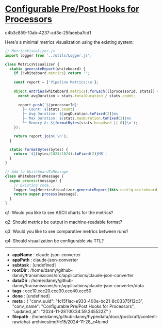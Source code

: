 # [Configurable Pre/Post Hooks for Processors](https://claude.ai/chat/fc15f1ac-e933-400e-bc21-8c03375f12c3)

c4b3c859-10ab-4237-ad3e-25faeeba7cd1

 Here's a minimal metrics visualization using the existing system:

```javascript
// MetricsVisualizer.js
import logger from '../utils/Logger.js';

class MetricsVisualizer {
  static generateReport(whiteboard) {
    if (!whiteboard.metrics) return '';
    
    const report = ['Pipeline Metrics:\n'];
    
    Object.entries(whiteboard.metrics).forEach(([processorId, stats]) => {
      const avgDuration = stats.totalDuration / stats.count;
      
      report.push(`${processorId}:
        ├─ Count: ${stats.count}
        ├─ Avg Duration: ${avgDuration.toFixed(2)}ms 
        ├─ Max Duration: ${stats.maxDuration.toFixed(2)}ms
        └─ Memory Δ: ${formatBytes(stats.heapUsed || 0)}\n`);
    });

    return report.join('\n');
  }

  static formatBytes(bytes) {
    return `${(bytes/1024/1024).toFixed(2)}MB`;
  }
}

// Add to WhiteboardToMessage
class WhiteboardToMessage {
  async process(message) {
    // Existing code...
    logger.log(MetricsVisualizer.generateReport(this.config.whiteboard));
    return super.process(message);
  }
}
```

q1: Would you like to see ASCII charts for the metrics?

q2: Should metrics be output in machine-readable format?

q3: Would you like to see comparative metrics between runs?

q4: Should visualization be configurable via TTL?

---

* **appName** : claude-json-converter
* **appPath** : claude-json-converter
* **subtask** : [undefined]
* **rootDir** : /home/danny/github-danny/transmissions/src/applications/claude-json-converter
* **dataDir** : /home/danny/github-danny/transmissions/src/applications/claude-json-converter/data
* **tags** : ccc10.ccc20.ccc30.ccc40.ccc50
* **done** : [undefined]
* **meta** : {
  "conv_uuid": "fc15f1ac-e933-400e-bc21-8c03375f12c3",
  "conv_name": "Configurable Pre/Post Hooks for Processors",
  "updated_at": "2024-11-28T00:34:59.245522Z"
}
* **filepath** : /home/danny/github-danny/hyperdata/docs/postcraft/content-raw/chat-archives/md/fc15/2024-11-28_c4b.md